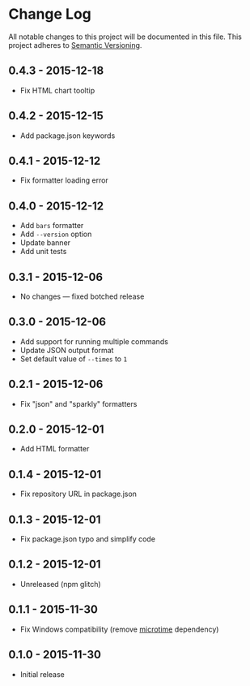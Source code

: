 # Change Log
All notable changes to this project will be documented in this file.
This project adheres to [Semantic Versioning](http://semver.org/).

## 0.4.3 - 2015-12-18
- Fix HTML chart tooltip

## 0.4.2 - 2015-12-15
- Add package.json keywords

## 0.4.1 - 2015-12-12
- Fix formatter loading error

## 0.4.0 - 2015-12-12
- Add `bars` formatter
- Add `--version` option
- Update banner
- Add unit tests

## 0.3.1 - 2015-12-06
- No changes — fixed botched release

## 0.3.0 - 2015-12-06
- Add support for running multiple commands
- Update JSON output format
- Set default value of `--times` to `1`

## 0.2.1 - 2015-12-06
- Fix "json" and "sparkly" formatters

## 0.2.0 - 2015-12-01
- Add HTML formatter

## 0.1.4 - 2015-12-01
- Fix repository URL in package.json

## 0.1.3 - 2015-12-01
- Fix package.json typo and simplify code

## 0.1.2 - 2015-12-01
- Unreleased (npm glitch)

## 0.1.1 - 2015-11-30
- Fix Windows compatibility (remove [microtime][microtime] dependency)

## 0.1.0 - 2015-11-30
- Initial release

[microtime]: https://github.com/wadey/node-microtime
